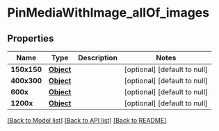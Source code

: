 # PinMediaWithImage_allOf_images
## Properties

| Name | Type | Description | Notes |
|------------ | ------------- | ------------- | -------------|
| **150x150** | [**Object**](.md) |  | [optional] [default to null] |
| **400x300** | [**Object**](.md) |  | [optional] [default to null] |
| **600x** | [**Object**](.md) |  | [optional] [default to null] |
| **1200x** | [**Object**](.md) |  | [optional] [default to null] |

[[Back to Model list]](../README.md#documentation-for-models) [[Back to API list]](../README.md#documentation-for-api-endpoints) [[Back to README]](../README.md)

